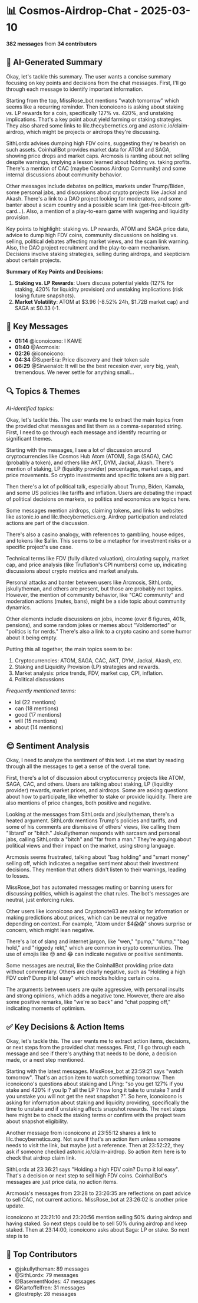 # 📊 Cosmos-Airdrop-Chat - 2025-03-10
**382 messages** from **34 contributors**

## 📝 AI-Generated Summary
<think>
Okay, let's tackle this summary. The user wants a concise summary focusing on key points and decisions from the chat messages. First, I'll go through each message to identify important information.

Starting from the top, MissRose_bot mentions "watch tomorrow" which seems like a recurring reminder. Then iconoicono is asking about staking vs. LP rewards for a coin, specifically 127% vs. 420%, and unstaking implications. That's a key point about yield farming or staking strategies. They also shared some links to lilc.thecybernetics.org and astonic.io/claim-airdrop, which might be projects or airdrops they're discussing.

SithLordx advises dumping high FDV coins, suggesting they're bearish on such assets. CoinhallBot provides market data for ATOM and SAGA, showing price drops and market caps. Arcmosis is ranting about not selling despite warnings, implying a lesson learned about holding vs. taking profits. There's a mention of CAC (maybe Cosmos Airdrop Community) and some internal discussions about community behavior.

Other messages include debates on politics, markets under Trump/Biden, some personal jabs, and discussions about crypto projects like Jackal and Akash. There's a link to a DAO project looking for moderators, and some banter about a scam country and a possible scam link (get-free-bitcoin.gift-card...). Also, a mention of a play-to-earn game with wagering and liquidity provision.

Key points to highlight: staking vs. LP rewards, ATOM and SAGA price data, advice to dump high FDV coins, community discussions on holding vs. selling, political debates affecting market views, and the scam link warning. Also, the DAO project recruitment and the play-to-earn mechanism. Decisions involve staking strategies, selling during airdrops, and skepticism about certain projects.
</think>

**Summary of Key Points and Decisions:**  
1. **Staking vs. LP Rewards**: Users discuss potential yields (127% for staking, 420% for liquidity provision) and unstaking implications (risk losing future snapshots).  
2. **Market Volatility**: ATOM at $3.96 (-8.52% 24h, $1.72B market cap) and SAGA at $0.33 (-1.

## 💬 Key Messages
- **01:14** @iconoicono: I KAME
- **01:40** @Arcmosis: 
- **02:26** @iconoicono: 
- **04:34** @SuperEra: Price discovery and their token sale
- **06:29** @Sirwenalot: It will be the best recesion ever, very big, yeah, tremendous. We never settle for anything small...

## 🔍 Topics & Themes
*AI-identified topics:*
> <think>
Okay, let's tackle this. The user wants me to extract the main topics from the provided chat messages and list them as a comma-separated string. First, I need to go through each message and identify recurring or significant themes.

Starting with the messages, I see a lot of discussion around cryptocurrencies like Cosmos Hub Atom (ATOM), Saga (SAGA), CAC (probably a token), and others like AKT, DYM, Jackal, Akash. There's mention of staking, LP (liquidity provider) percentages, market caps, and price movements. So crypto investments and specific tokens are a big part.

Then there's a lot of political talk, especially about Trump, Biden, Kamala, and some US policies like tariffs and inflation. Users are debating the impact of political decisions on markets, so politics and economics are topics here.

Some messages mention airdrops, claiming tokens, and links to websites like astonic.io and lilc.thecybernetics.org. Airdrop participation and related actions are part of the discussion.

There's also a casino analogy, with references to gambling, house edges, and tokens like $allin. This seems to be a metaphor for investment risks or a specific project's use case.

Technical terms like FDV (fully diluted valuation), circulating supply, market cap, and price analysis (like Truflation's CPI numbers) come up, indicating discussions about crypto metrics and market analysis.

Personal attacks and banter between users like Arcmosis, SithLordx, jskullytheman, and others are present, but those are probably not topics. However, the mention of community behavior, like "CAC community" and moderation actions (mutes, bans), might be a side topic about community dynamics.

Other elements include discussions on jobs, income (over 6 figures, 401k, pensions), and some random jokes or memes about "Voldemorted" or "politics is for nerds." There's also a link to a crypto casino and some humor about it being empty.

Putting this all together, the main topics seem to be:

1. Cryptocurrencies: ATOM, SAGA, CAC, AKT, DYM, Jackal, Akash, etc.
2. Staking and Liquidity Provision (LP) strategies and rewards.
3. Market analysis: price trends, FDV, market cap, CPI, inflation.
4. Political discussions

*Frequently mentioned terms:*
- lol (22 mentions)
- can (18 mentions)
- good (17 mentions)
- will (15 mentions)
- about (14 mentions)

## 😊 Sentiment Analysis
<think>
Okay, I need to analyze the sentiment of this text. Let me start by reading through all the messages to get a sense of the overall tone. 

First, there's a lot of discussion about cryptocurrency projects like ATOM, SAGA, CAC, and others. Users are talking about staking, LP (liquidity provider) rewards, market prices, and airdrops. Some are asking questions about how to participate, like whether to stake or provide liquidity. There are also mentions of price changes, both positive and negative.

Looking at the messages from SithLordx and jskullytheman, there's a heated argument. SithLordx mentions Trump's policies and tariffs, and some of his comments are dismissive of others' views, like calling them "libtard" or "bitch." Jskullytheman responds with sarcasm and personal jabs, calling SithLordx a "bitch" and "far from a man." They're arguing about political views and their impact on the market, using strong language.

Arcmosis seems frustrated, talking about "bag holding" and "smart money" selling off, which indicates a negative sentiment about their investment decisions. They mention that others didn't listen to their warnings, leading to losses.

MissRose_bot has automated messages muting or banning users for discussing politics, which is against the chat rules. The bot's messages are neutral, just enforcing rules. 

Other users like iconoicono and Cryptonote83 are asking for information or making predictions about prices, which can be neutral or negative depending on context. For example, "Atom under $4😱😱" shows surprise or concern, which might lean negative. 

There's a lot of slang and internet jargon, like "wen," "pump," "dump," "bag hold," and "riggedy rekt," which are common in crypto communities. The use of emojis like 😔 and 😂 can indicate negative or positive sentiments. 

Some messages are neutral, like the CoinhallBot providing price data without commentary. Others are clearly negative, such as "Holding a high FDV coin? Dump it lol easy" which mocks holding certain coins. 

The arguments between users are quite aggressive, with personal insults and strong opinions, which adds a negative tone. However, there are also some positive remarks, like "we're so back" and "chat popping off," indicating moments of optimism.

## ✅ Key Decisions & Action Items
<think>
Okay, let's tackle this. The user wants me to extract action items, decisions, or next steps from the provided chat messages. First, I'll go through each message and see if there's anything that needs to be done, a decision made, or a next step mentioned.

Starting with the latest messages. MissRose_bot at 23:59:21 says "watch tomorrow". That's an action item to watch something tomorrow. Then iconoicono's questions about staking and LPing: "so you get 127% if you stake and 420% if you lp ? all the LP ? how long it take to unstake ? and if you unstake you will not get the next snapshot ?". So here, iconoicono is asking for information about staking and liquidity providing, specifically the time to unstake and if unstaking affects snapshot rewards. The next steps here might be to check the staking terms or confirm with the project team about snapshot eligibility.

Another message from iconoicono at 23:55:12 shares a link to lilc.thecybernetics.org. Not sure if that's an action item unless someone needs to visit the link, but maybe just a reference. Then at 23:52:22, they ask if someone checked astonic.io/claim-airdrop. So action item here is to check that airdrop claim link.

SithLordx at 23:36:21 says "Holding a high FDV coin? Dump it lol easy". That's a decision or next step to sell high FDV coins. CoinhallBot's messages are just price data, no action items.

Arcmosis's messages from 23:28 to 23:26:35 are reflections on past advice to sell CAC, not current actions. MissRose_bot at 23:26:02 is another price update.

iconoicono at 23:21:10 and 23:20:56 mention selling 50% during airdrop and having staked. So next steps could be to sell 50% during airdrop and keep staked. Then at 23:14:00, iconoicono asks about Saga: LP or stake. So next step is to

## 👥 Top Contributors
- @jskullytheman: 89 messages
- @SithLordx: 79 messages
- @BasementNodes: 47 messages
- @Kartoffelfren: 31 messages
- @lostreply: 28 messages